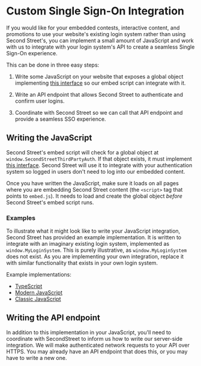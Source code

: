 # Custom Single Sign-On Integration

If you would like for your embedded contests, interactive content, and promotions to use your website's existing login system rather than using Second Street's, you can implement a small amount of JavaScript and work with us to integrate with your login system's API to create a seamless Single Sign-On experience.

This can be done in three easy steps:

1. Write some JavaScript on your website that exposes a global object implementing [this interface](https://github.com/secondstreet/custom-sso/blob/master/interface.ts) so our embed script can integrate with it.

2. Write an API endpoint that allows Second Street to authenticate and confirm user logins.

3. Coordinate with Second Street so we can call that API endpoint and provide a seamless SSO experience.

## Writing the JavaScript

Second Street's embed script will check for a global object at `window.SecondStreetThirdPartyAuth`. If that object exists, it must implement [this interface](https://github.com/secondstreet/custom-sso/blob/master/interface.ts). Second Street will use it to integrate with your authentication system so logged in users don't need to log into our embedded content.

Once you have written the JavaScript, make sure it loads on all pages where you are embedding Second Street content (the `<script>` tag that points to `embed.js`). It needs to load and create the global object _before_ Second Street's embed script runs.

 ### Examples

 To illustrate what it might look like to write your JavaScript integration, Second Street has provided an example implementation. It is written to integrate with an imaginary existing login system, implemented as `window.MyLoginSystem`. This is purely illustrative, as `window.MyLoginSystem` does not exist. As you are implementing your own integration, replace it with similar functionality that exists in your own login system.

Example implementations:

 - [TypeScript](https://github.com/secondstreet/custom-sso/blob/master/examples/typescript.ts)
 - [Modern JavaScript](https://github.com/secondstreet/custom-sso/blob/master/examples/es6-plus.js)
 - [Classic JavaScript](https://github.com/secondstreet/custom-sso/blob/master/examples/classic-javascript.js)

## Writing the API endpoint

In addition to this implementation in your JavaScript, you'll need to coordinate with SecondStreet to inform us how to write our server-side integration. We will make authenticated network requests to your API over HTTPS. You may already have an API endpoint that does this, or you may have to write a new one.
